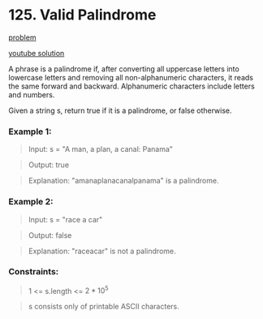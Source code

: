 # 125. Valid Palindrome

[problem](https://leetcode.com/problems/valid-palindrome/description/)

[youtube solution](https://www.youtube.com/watch?v=jJXJ16kPFWg)

A phrase is a palindrome if, after converting all uppercase letters into lowercase letters and removing all non-alphanumeric characters, it reads the same forward and backward. Alphanumeric characters include letters and numbers.

Given a string s, return true if it is a palindrome, or false otherwise.

### Example 1:

> Input: s = "A man, a plan, a canal: Panama"

> Output: true

> Explanation: "amanaplanacanalpanama" is a palindrome.

### Example 2:

> Input: s = "race a car"

> Output: false

> Explanation: "raceacar" is not a palindrome.

### Constraints:

> 1 <= s.length <= $2 * 10^5$

> s consists only of printable ASCII characters.
